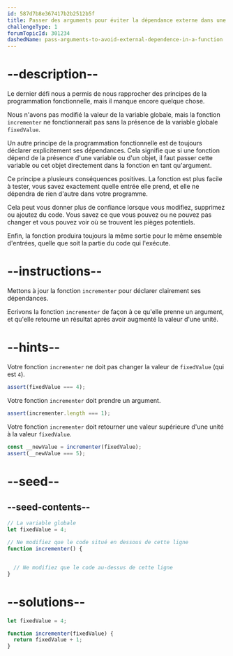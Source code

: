 ```yaml
---
id: 587d7b8e367417b2b2512b5f
title: Passer des arguments pour éviter la dépendance externe dans une fonction
challengeType: 1
forumTopicId: 301234
dashedName: pass-arguments-to-avoid-external-dependence-in-a-function
---
```


# --description--

Le dernier défi nous a permis de nous rapprocher des principes de la programmation fonctionnelle, mais il manque encore quelque chose.

Nous n'avons pas modifié la valeur de la variable globale, mais la fonction `incrementer` ne fonctionnerait pas sans la présence de la variable globale `fixedValue`.

Un autre principe de la programmation fonctionnelle est de toujours déclarer explicitement ses dépendances. Cela signifie que si une fonction dépend de la présence d'une variable ou d'un objet, il faut passer cette variable ou cet objet directement dans la fonction en tant qu'argument.

Ce principe a plusieurs conséquences positives. La fonction est plus facile à tester, vous savez exactement quelle entrée elle prend, et elle ne dépendra de rien d'autre dans votre programme.

Cela peut vous donner plus de confiance lorsque vous modifiez, supprimez ou ajoutez du code. Vous savez ce que vous pouvez ou ne pouvez pas changer et vous pouvez voir où se trouvent les pièges potentiels.

Enfin, la fonction produira toujours la même sortie pour le même ensemble d'entrées, quelle que soit la partie du code qui l'exécute.

# --instructions--

Mettons à jour la fonction `incrementer` pour déclarer clairement ses dépendances.

Ecrivons la fonction `incrementer` de façon à ce qu'elle prenne un argument, et qu'elle retourne un résultat après avoir augmenté la valeur d'une unité.

# --hints--

Votre fonction `incrementer` ne doit pas changer la valeur de `fixedValue` (qui est `4`).

```js
assert(fixedValue === 4);
```

Votre fonction `incrementer` doit prendre un argument.

```js
assert(incrementer.length === 1);
```

Votre fonction `incrementer` doit retourner une valeur supérieure d'une unité à la valeur `fixedValue`.

```js
const __newValue = incrementer(fixedValue);
assert(__newValue === 5);
```

# --seed--

## --seed-contents--

```js
// La variable globale
let fixedValue = 4;

// Ne modifiez que le code situé en dessous de cette ligne
function incrementer() {


  // Ne modifiez que le code au-dessus de cette ligne
}
```

# --solutions--

```js
let fixedValue = 4;

function incrementer(fixedValue) {
  return fixedValue + 1;
}
```
